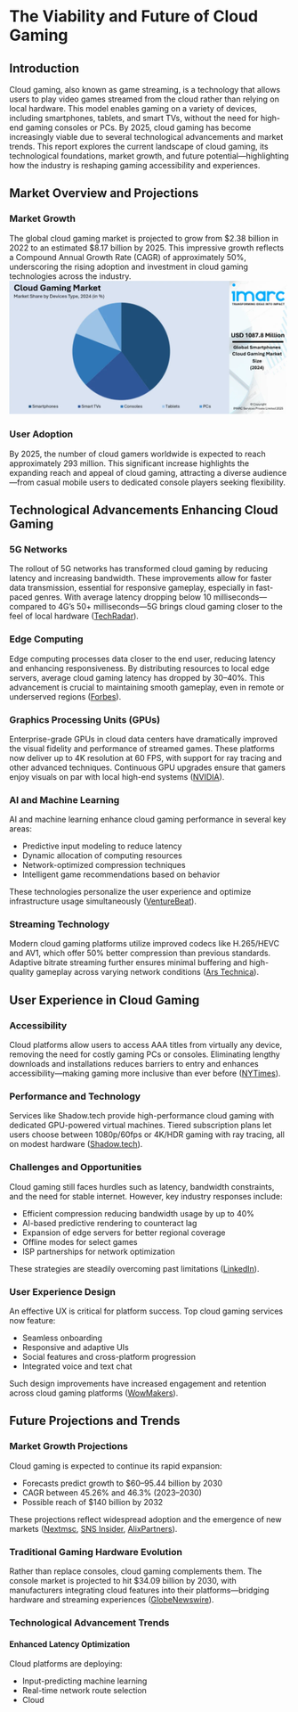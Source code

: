 # The Viability and Future of Cloud Gaming

## Introduction

Cloud gaming, also known as game streaming, is a technology that allows users to play video games streamed from the cloud rather than relying on local hardware. This model enables gaming on a variety of devices, including smartphones, tablets, and smart TVs, without the need for high-end gaming consoles or PCs. By 2025, cloud gaming has become increasingly viable due to several technological advancements and market trends. This report explores the current landscape of cloud gaming, its technological foundations, market growth, and future potential—highlighting how the industry is reshaping gaming accessibility and experiences.

## Market Overview and Projections

### Market Growth

The global cloud gaming market is projected to grow from $2.38 billion in 2022 to an estimated $8.17 billion by 2025. This impressive growth reflects a Compound Annual Growth Rate (CAGR) of approximately 50%, underscoring the rising adoption and investment in cloud gaming technologies across the industry.  
<img src="market_acc_devices.png" width=500px >

### User Adoption

By 2025, the number of cloud gamers worldwide is expected to reach approximately 293 million. This significant increase highlights the expanding reach and appeal of cloud gaming, attracting a diverse audience—from casual mobile users to dedicated console players seeking flexibility.

## Technological Advancements Enhancing Cloud Gaming

### 5G Networks

The rollout of 5G networks has transformed cloud gaming by reducing latency and increasing bandwidth. These improvements allow for faster data transmission, essential for responsive gameplay, especially in fast-paced genres. With average latency dropping below 10 milliseconds—compared to 4G’s 50+ milliseconds—5G brings cloud gaming closer to the feel of local hardware ([TechRadar](https://www.techradar.com/news)).

### Edge Computing

Edge computing processes data closer to the end user, reducing latency and enhancing responsiveness. By distributing resources to local edge servers, average cloud gaming latency has dropped by 30–40%. This advancement is crucial to maintaining smooth gameplay, even in remote or underserved regions ([Forbes](https://www.forbes.com)).

### Graphics Processing Units (GPUs)

Enterprise-grade GPUs in cloud data centers have dramatically improved the visual fidelity and performance of streamed games. These platforms now deliver up to 4K resolution at 60 FPS, with support for ray tracing and other advanced techniques. Continuous GPU upgrades ensure that gamers enjoy visuals on par with local high-end systems ([NVIDIA](https://www.nvidia.com)).

### AI and Machine Learning

AI and machine learning enhance cloud gaming performance in several key areas:

- Predictive input modeling to reduce latency
- Dynamic allocation of computing resources
- Network-optimized compression techniques
- Intelligent game recommendations based on behavior

These technologies personalize the user experience and optimize infrastructure usage simultaneously ([VentureBeat](https://www.venturebeat.com)).

### Streaming Technology

Modern cloud gaming platforms utilize improved codecs like H.265/HEVC and AV1, which offer 50% better compression than previous standards. Adaptive bitrate streaming further ensures minimal buffering and high-quality gameplay across varying network conditions ([Ars Technica](https://arstechnica.com)).

## User Experience in Cloud Gaming

### Accessibility

Cloud platforms allow users to access AAA titles from virtually any device, removing the need for costly gaming PCs or consoles. Eliminating lengthy downloads and installations reduces barriers to entry and enhances accessibility—making gaming more inclusive than ever before ([NYTimes](https://www.nytimes.com/wirecutter/reviews/best-cloud-gaming-services/)).

### Performance and Technology

Services like Shadow.tech provide high-performance cloud gaming with dedicated GPU-powered virtual machines. Tiered subscription plans let users choose between 1080p/60fps or 4K/HDR gaming with ray tracing, all on modest hardware ([Shadow.tech](https://shadow.tech/)).

### Challenges and Opportunities

Cloud gaming still faces hurdles such as latency, bandwidth constraints, and the need for stable internet. However, key industry responses include:

- Efficient compression reducing bandwidth usage by up to 40%
- AI-based predictive rendering to counteract lag
- Expansion of edge servers for better regional coverage
- Offline modes for select games
- ISP partnerships for network optimization

These strategies are steadily overcoming past limitations ([LinkedIn](https://www.linkedin.com/pulse/challenges-clouding-gaming-horizon-netint-technologies-ueoie)).

### User Experience Design

An effective UX is critical for platform success. Top cloud gaming services now feature:

- Seamless onboarding
- Responsive and adaptive UIs
- Social features and cross-platform progression
- Integrated voice and text chat

Such design improvements have increased engagement and retention across cloud gaming platforms ([WowMakers](https://www.wowmakers.com/blog/user-experience-in-cloud-gaming-platforms-stadia-xcloud/)).

## Future Projections and Trends

### Market Growth Projections

Cloud gaming is expected to continue its rapid expansion:

- Forecasts predict growth to $60–95.44 billion by 2030
- CAGR between 45.26% and 46.3% (2023–2030)
- Possible reach of $140 billion by 2032

These projections reflect widespread adoption and the emergence of new markets ([Nextmsc](https://www.nextmsc.com/report/cloud-gaming-market), [SNS Insider](https://www.snsinsider.com/reports/cloud-gaming-market-2798), [AlixPartners](https://www.alixpartners.com/insights/102jsfq/beyond-the-console-video-gamings-cloud-revolution/)).

### Traditional Gaming Hardware Evolution

Rather than replace consoles, cloud gaming complements them. The console market is projected to hit $34.09 billion by 2030, with manufacturers integrating cloud features into their platforms—bridging hardware and streaming experiences ([GlobeNewswire](https://www.globenewswire.com/news-release/2023/12/04/2790105/0/en/Gaming-Console-Market-to-Surpass-USD-34-09-Billion-by-2030-owing-to-Rise-of-Cloud-Gaming-and-Global-Gaming-Demographics-Research-by-SNS-Insider.html)).

### Technological Advancement Trends

#### Enhanced Latency Optimization

Cloud platforms are deploying:

- Input-predicting machine learning
- Real-time network route selection
- Cloud
